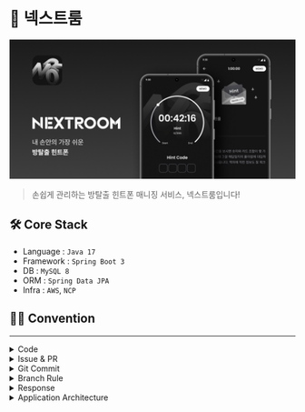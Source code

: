# 🚪 넥스트룸

![Alt text](images/main.png?version%253D1696469455530)

> 손쉽게 관리하는 방탈출 힌트폰 매니징 서비스, 넥스트룸입니다!

## 🛠 Core Stack

- Language : `Java 17`
- Framework : `Spring Boot 3`
- DB : `MySQL 8`
- ORM : `Spring Data JPA`
- Infra : `AWS`, `NCP`

## 👨‍💻 Convention

---

<details>
<summary>
Code
</summary>
<div markdown="1">

</br>

**객체지향 생활 체조 원칙**

1. 한 메서드에 오직 한 단계의 들여쓰기만 한다.
2. else 키워드를 쓰지 않는다.
3. 모든 원시값과 문자열을 포장(wrap)한다.
4. 한 줄에 점을 하나만 찍는다.
5. 줄여쓰지 않는다.
6. 모든 entity를 작게 유지한다.
7. 2개 이상의 인스턴스 변수를 가진 클래스를 쓰지 않는다.
8. 일급 컬렉션을 쓴다.
9. getter/setter/property를 쓰지 않는다.

</br>

**코드 컨벤션**

[**네이버 핵데이 자바 코드 컨벤션**](https://naver.github.io/hackday-conventions-java/)

</div>
</details>

<details>
<summary>
Issue & PR
</summary>
<div markdown="1">
</br>

**Issue Template**
</br>

```markdown
### Issue 타입

- [ ] 기능 추가
- [ ] 기능 삭제
- [ ] 버그 수정
- [x] 코드 리팩토링

### 이슈 상세 내용

- 이슈 내용 요약 설명

### 체크리스트

- [ ] TODO1
- [ ] TODO2
```

</br>

**PR Template**

```markdown
### PR 타입

- [ ] 기능 추가
- [ ] 기능 삭제
- [ ] 버그 수정
- [x] 코드 리팩토링

### 반영 브랜치

feature/19-> develop

### 작업 사항

- 기존 username만 따로 가져가던 형태에서 관계를 매핑하여 User 객체를 통째로 참조하도록 변경
- 게시글, 댓글 모두 수정/삭제 시 username과 일치하는게 아닌 userId와 일치하는 값을 조회

### 체크리스트

- [x] 빌드에 성공했나요?
- [x] 코드 컨벤션을 잘 지켰나요? (`cmd` + `opt` + `L`)

### 테스트 결과

테스트 결과 이상 없습니다.
```

</details>

<details>
<summary>
Git Commit
</summary>
<div markdown="1">    
</br>

```markdown
# commit 내역 뒤에 이슈번호를 적어주세요!

[FEAT] 새로운 기능에 대한 커밋 (#2)

[FEAT] 새로운 기능에 대한 커밋
[FIX] 버그 수정에 대한 커밋
[BUILD] 빌드 관련 파일 수정에 대한 커밋
[CHORE] 그 외 자잘한 수정에 대한 커밋
[CI] CI 관련 설정 수정에 대한 커밋
[DOCS] 문서 수정에 대한 커밋
[STYLE] 코드 스타일 혹은 포맷 등에 관한 커밋
[REFACTOR] 코드 리팩토링에 대한 커밋
[TEST] 테스트 코드 수정에 대한 커밋
```

</details> 
    
<details>
<summary>
Branch Rule
</summary>
<div markdown="1">

</br>

![Alt text](images/branch_flow.png?version%253D1696469097435)

</br>

- PR 단위는 리뷰어가 감당할 수 있을만큼 최대한 작게 가져갑니다.
- 팀원 모두가 승인해야만 Merge 할 수 있습니다.
- 본인 PR은 본인이 Merge 합니다.
</details>

<details>
<summary>
Response
</summary>
<div markdown="1">
    
</br>

**BaseResponse**

```java
public class BaseResponseDto<T> {
    private int code;
    private String message;
    private T data;
}
```

</details> 
    
<details>
<summary>
Application Architecture
</summary>
<div markdown="1">
    
</br>

**계층형 구조**

![Alt text](images/application_architecture.png?version%253D1696469463204)

</details>
